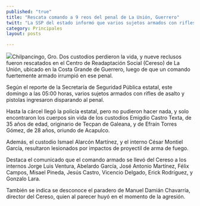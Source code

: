 ```yaml
---
published: "true"
title: "Rescata comando a 9 reos del penal de La Unión, Guerrero"
twitt: "La SSP del estado informó que varios sujetos armados con rifles de asalto ingresaron al Cereso. Se desconoce el paradero de Manuel Damián Chavarría, director del centro de reclusión, quien al parecer huyó en el momento de la agresión."
category: Principales
layout: posts

---
```


![](http://i.imgur.com/4H9A86pm.jpg)Chilpancingo, Gro. Dos custodios perdieron la vida, y nueve reclusos fueron rescatados en el Centro de Readaptación Social (Cereso) de La Unión, ubicado en la Costa Grande de Guerrero, luego de que un comando fuertemente armado irrumpió en ese penal.

Según el reporte de la Secretaría de Seguridad Pública estatal, este domingo a las 05:00 horas, varios sujetos armados con rifles de asalto y pistolas ingresaron disparando al penal.

Hasta la cárcel llegó la policía estatal, pero no pudieron hacer nada, y solo encontraron los cuerpos sin vida de los custodios Emigdio Castro Texta, de 35 años de edad, originario de Tecpan de Galeana, y de Efraín Torres Gómez, de 28 años, oriundo de Acapulco.

Además, el custodio Ismael Alarcón Martínez, y el interno César Montiel García, resultaron lesionados por impactos de proyectil de arma de fuego.

Destaca el comunicado que el comando armado se llevó del Cereso a los internos Jorge Luis Ventura, Abelardo García, José Antonio Martínez, Félix Campos, Misael Pineda, Jesús Castro, Vicencio Delgado, Erick Rodríguez, y Gonzalo Lara.

También se indica se desconoce el paradero de Manuel Damián Chavarría, director del Cereso, quien al parecer huyó en el momento de la agresión.
